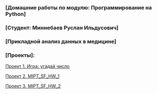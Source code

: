 ### [Домашние работы по модулю: Программирование на Python]
### [Студент: Миннебаев Руслан Ильдусович]
### [Прикладной анализ данных в медицине]

### [Проекты]:
[Проект 1. Игра: угадай число](https://github.com/Rinengen/SF_HW/tree/SF_HW/project_1)

[Проект 2. MIPT_SF_HW_1](https://github.com/Rinengen/SF_HW/tree/SF_HW/project_2)

[Проект 3. MIPT_SF_HW_2](https://github.com/Rinengen/SF_HW/tree/SF_HW/project_3_HW3)
